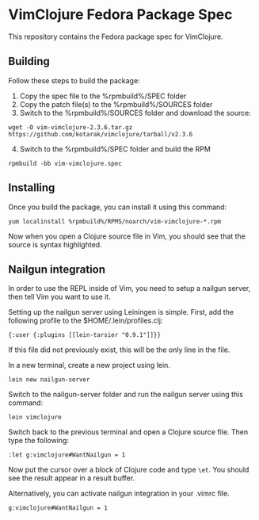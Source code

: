 VimClojure Fedora Package Spec
==============================

This repository contains the Fedora package spec for VimClojure.

Building
--------

Follow these steps to build the package:

1. Copy the spec file to the %rpmbuild%/SPEC folder
2. Copy the patch file(s) to the %rpmbuild%/SOURCES folder
3. Switch to the %rpmbuild%/SOURCES folder and download the source:
```
wget -O vim-vimclojure-2.3.6.tar.gz https://github.com/kotarak/vimclojure/tarball/v2.3.6
```
4. Switch to the %rpmbuild%/SPEC folder and build the RPM
```
rpmbuild -bb vim-vimclojure.spec
```

Installing
----------

Once you build the package, you can install it using this command:

    yum localinstall %rpmbuild%/RPMS/noarch/vim-vimclojure-*.rpm

Now when you open a Clojure source file in Vim, you should see that the source is syntax highlighted.

Nailgun integration
-------------------

In order to use the REPL inside of Vim, you need to setup a nailgun server, then tell Vim you want to use it.

Setting up the nailgun server using Leiningen is simple. First, add the following profile to the $HOME/.lein/profiles.clj:

    {:user {:plugins [[lein-tarsier "0.9.1"]]}}

If this file did not previously exist, this will be the only line in the file.

In a new terminal, create a new project using lein.

    lein new nailgun-server

Switch to the nailgun-server folder and run the nailgun server using this command:

    lein vimclojure

Switch back to the previous terminal and open a Clojure source file. Then type the following:

    :let g:vimclojure#WantNailgun = 1

Now put the cursor over a block of Clojure code and type `\et`. You should see the result appear in a result buffer.

Alternatively, you can activate nailgun integration in your .vimrc file.

    g:vimclojure#WantNailgun = 1

